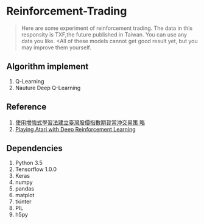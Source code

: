 # Reinforcement-Trading

>Here are some experiment of reinforcement trading.
>The data in this responsity is TXF,the future published in Taiwan.
>You can use any data you like.
<All of these models cannot get good result yet, but you may improve them yourself.

## Algorithm implement
1. Q-Learning
2. Nauture Deep Q-Learning

## Reference
1. [使用增強式學習法建立臺灣股價指數期貨當沖交易策
略](https://www.csie.ntu.edu.tw/~lyuu/theses/thesis_r96922117.pdf)
2. [Playing Atari with Deep Reinforcement Learning](https://arxiv.org/pdf/1312.5602.pdf)

## Dependencies
1. Python 3.5
2. Tensorflow 1.0.0
3. Keras
4. numpy
5. pandas
6. matplot
7. tkinter
8. PIL
9. h5py



